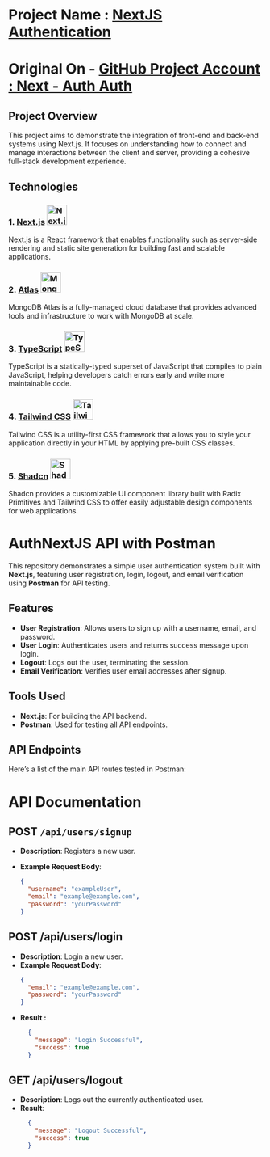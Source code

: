 # Project Name : [NextJS Authentication](https://nextauth-git-main-shardendu-mishra.vercel.app/)
# Original On - [GitHub Project Account : Next - Auth Auth](https://github.com/MishraShardendu22/Full-Stack-Next-JS)

## Project Overview

This project aims to demonstrate the integration of front-end and back-end systems using Next.js. It focuses on understanding how to connect and manage interactions between the client and server, providing a cohesive full-stack development experience.

## Technologies

### 1. [Next.js](https://nextjs.org/docs) <img src="https://imgs.search.brave.com/cNXOQASCVcXa9DgMXHAZT_XT9mxhzj9Entmew9KqBbw/rs:fit:860:0:0:0/g:ce/aHR0cHM6Ly9ibG9n/LmxvZ3JvY2tldC5j/b20vd3AtY29udGVu/dC91cGxvYWRzLzIw/MjMvMDEvaW1wb3J0/LXN2Z3MtbmV4dC1q/cy1hcHAucG5n" alt="Next.js Icon" width="40" height="40" />
Next.js is a React framework that enables functionality such as server-side rendering and static site generation for building fast and scalable applications.

### 2. [Atlas](https://www.mongodb.com/docs/atlas/) <img src="https://www.svgrepo.com/show/331488/mongodb.svg" alt="MongoDB Atlas Icon" width="40" height="40" />
MongoDB Atlas is a fully-managed cloud database that provides advanced tools and infrastructure to work with MongoDB at scale.

### 3. [TypeScript](https://www.typescriptlang.org/docs/) <img src="https://upload.wikimedia.org/wikipedia/commons/4/4c/Typescript_logo_2020.svg" alt="TypeScript Icon" width="40" height="40" />  
TypeScript is a statically-typed superset of JavaScript that compiles to plain JavaScript, helping developers catch errors early and write more maintainable code.

### 4. [Tailwind CSS](https://tailwindcss.com/docs)  <img src="https://upload.wikimedia.org/wikipedia/commons/d/d5/Tailwind_CSS_Logo.svg" alt="Tailwind CSS Icon" width="40" height="40" />  
Tailwind CSS is a utility-first CSS framework that allows you to style your application directly in your HTML by applying pre-built CSS classes.

### 5. [Shadcn](https://ui.shadcn.com/)  <img src="https://imgs.search.brave.com/cGAkMK54R_H7XYvEKluzNMLMDEjHUYXzE3Ovb5O3g9c/rs:fit:860:0:0:0/g:ce/aHR0cHM6Ly9naXRo/dWIuY29tL3JheWNh/c3QvZXh0ZW5zaW9u/cy9ibG9iL2U3NTVi/MGYyZmRiZTQzNDBi/NmVlNjg1YWFjZDU4/N2RhNThiNzcyNTIv/ZXh0ZW5zaW9ucy9z/aGFkY24tdWkvYXNz/ZXRzL2V4dGVuc2lv/bi1pY29uLnBuZz9y/YXc9dHJ1ZQ" alt="Shadcn Icon" width="40" height="40" />  
Shadcn provides a customizable UI component library built with Radix Primitives and Tailwind CSS to offer easily adjustable design components for web applications.



# AuthNextJS API with Postman

This repository demonstrates a simple user authentication system built with **Next.js**, featuring user registration, login, logout, and email verification using **Postman** for API testing.

## Features

- **User Registration**: Allows users to sign up with a username, email, and password.
- **User Login**: Authenticates users and returns success message upon login.
- **Logout**: Logs out the user, terminating the session.
- **Email Verification**: Verifies user email addresses after signup.

## Tools Used

- **Next.js**: For building the API backend.
- **Postman**: Used for testing all API endpoints.

## API Endpoints

Here’s a list of the main API routes tested in Postman:

# API Documentation

## POST `/api/users/signup`
- **Description**: Registers a new user.

- **Example Request Body**:
  ```json
  {
    "username": "exampleUser",
    "email": "example@example.com",
    "password": "yourPassword"
  }

## POST /api/users/login
- **Description**: Login a new user.
- **Example Request Body**:
  ```json
  {
    "email": "example@example.com",
    "password": "yourPassword"
  }

- **Result :** 
  ```json
    {
      "message": "Login Successful",
      "success": true
    }


## GET /api/users/logout
- **Description**: Logs out the currently authenticated user.
- **Result**:
  ``` json
    {
      "message": "Logout Successful",
      "success": true
    }
